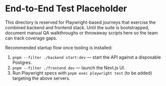 # End-to-End Test Placeholder

This directory is reserved for Playwright-based journeys that exercise the combined backend and frontend stack. Until the suite is bootstrapped, document manual QA walkthroughs or throwaway scripts here so the team can track coverage gaps.

Recommended startup flow once tooling is installed:

1. `pnpm --filter ./backend start:dev` — start the API against a disposable Postgres.
2. `pnpm --filter ./frontend dev` — launch the Next.js UI.
3. Run Playwright specs with `pnpm exec playwright test` (to be added) targeting the above servers.
